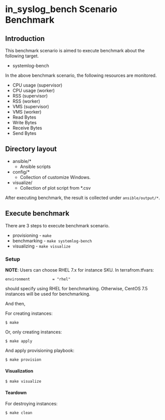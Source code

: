 # in\_syslog\_bench Scenario Benchmark

## Introduction

This benchmark scenario is aimed to execute benchmark about the following target.

* systemlog-bench

In the above benchmark scenario, the following resources are monitored.

* CPU usage (supervisor)
* CPU usage (worker)
* RSS (supervisor)
* RSS (worker)
* VMS (supervisor)
* VMS (worker)
* Read Bytes
* Write Bytes
* Receive Bytes
* Send Bytes

## Directory layout

* ansible/*
  * Ansible scripts
* config/*
  * Collection of customize Windows.
* visualize/
  * Collection of plot script from *.csv

After executing benchmark, the result is collected under `ansible/output/*`.

## Execute benchmark

There are 3 steps to execute benchmark scenario.

* provisioning -  `make`
* benchmarking -  `make systemlog-bench`
* visualizing - `make visualize`

### Setup

**NOTE**: Users can choose RHEL 7.x for instance SKU.
In terrafrom.tfvars:

```
environment          = "rhel"
```

should specify using RHEL for benchmarking. Otherwise, CentOS 7.5 instances will be used for benchmarking.

And then,

For creating instances:

```
$ make
```

Or, only creating instances:

```
$ make apply
```

And apply provisioning playbook:

```
$ make provision
```

#### Visualization

```
$ make visualize
```

#### Teardown

For destroying instances:

```
$ make clean
```
